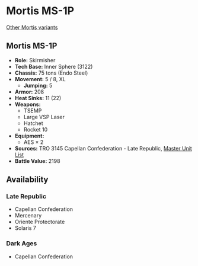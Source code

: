 # Mortis MS-1P

[Other Mortis variants](../mortis.md)

## Mortis MS-1P
- **Role:** Skirmisher
- **Tech Base:** Inner Sphere (3122)
- **Chassis:** 75 tons (Endo Steel)
- **Movement:** 5 / 8, XL
  - **Jumping:** 5
- **Armor:** 208
- **Heat Sinks:** 11 (22)
- **Weapons:**
  - TSEMP
  - Large VSP Laser
  - Hatchet
  - Rocket 10
- **Equipment:**
  - AES × 2
- **Sources:** TRO 3145 Capellan Confederation - Late Republic, [Master Unit List](http://masterunitlist.info/Unit/Details/6467/mortis-ms-1p)
- **Battle Value:** 2198

## Availability

### Late Republic
- Capellan Confederation
- Mercenary
- Oriente Protectorate
- Solaris 7

### Dark Ages
- Capellan Confederation

